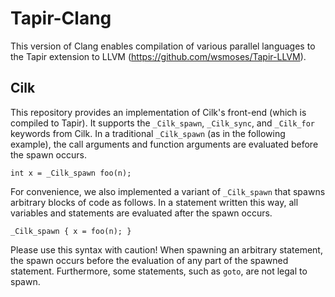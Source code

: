 Tapir-Clang
================================

This version of Clang enables compilation of various parallel languages to the Tapir extension to LLVM (https://github.com/wsmoses/Tapir-LLVM).

## Cilk
This repository provides an implementation of Cilk's front-end (which is compiled to Tapir). It supports the `_Cilk_spawn`, `_Cilk_sync`, and `_Cilk_for` keywords from Cilk. In a traditional `_Cilk_spawn` (as in the following example), the call arguments and function
arguments are evaluated before the spawn occurs.

```
int x = _Cilk_spawn foo(n);
```

For convenience, we also implemented a variant of `_Cilk_spawn` that spawns arbitrary blocks of code as follows. In a statement written this way, all variables and statements are evaluated after the spawn occurs.

```
_Cilk_spawn { x = foo(n); }
```

Please use this syntax with caution!  When spawning an arbitrary statement, the spawn occurs before the evaluation of any part of the
spawned statement.  Furthermore, some statements, such as `goto`, are not legal to spawn.

